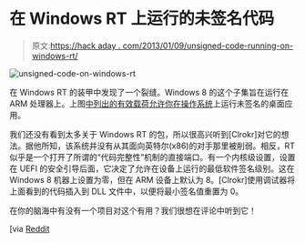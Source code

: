 # 在 Windows RT 上运行的未签名代码

> 原文:[https://hack aday . com/2013/01/09/unsigned-code-running-on-windows-rt/](https://hackaday.com/2013/01/09/unsigned-code-running-on-windows-rt/)

![unsigned-code-on-windows-rt](../Images/889ab22e469d95ff89d5f04145215dea.png)

在 Windows RT 的装甲中发现了一个裂缝。Windows 8 的这个子集旨在运行在 ARM 处理器上。上图[中列出的有效载荷允许你在操作系统](https://surfsec.wordpress.com/2013/01/06/circumventing-windows-rts-code-integrity-mechanism/)上运行未签名的桌面应用。

我们还没有看到太多关于 Windows RT 的包，所以很高兴听到[Clrokr]对它的想法。据他所知，该系统并没有从其面向英特尔(x86)的对手那里被削弱。相反，RT 似乎是一个打开了所谓的“代码完整性”机制的直接端口。有一个内核级设置，设置在 UEFI 的安全引导后面，它决定了允许在设备上运行的最低软件签名级别。这在 Windows 8 机器上设置为零，但在 ARM 设备上默认为 8。[Clrokr]使用调试器将上面看到的代码插入到 DLL 文件中，以便将最小签名值重置为 0。

在你的脑海中有没有一个项目对这个有用？我们很想在评论中听到它！

[via [Reddit](http://www.reddit.com/r/programming/comments/1633qs/circumventing_windows_rts_code_integrity_mechanism/)